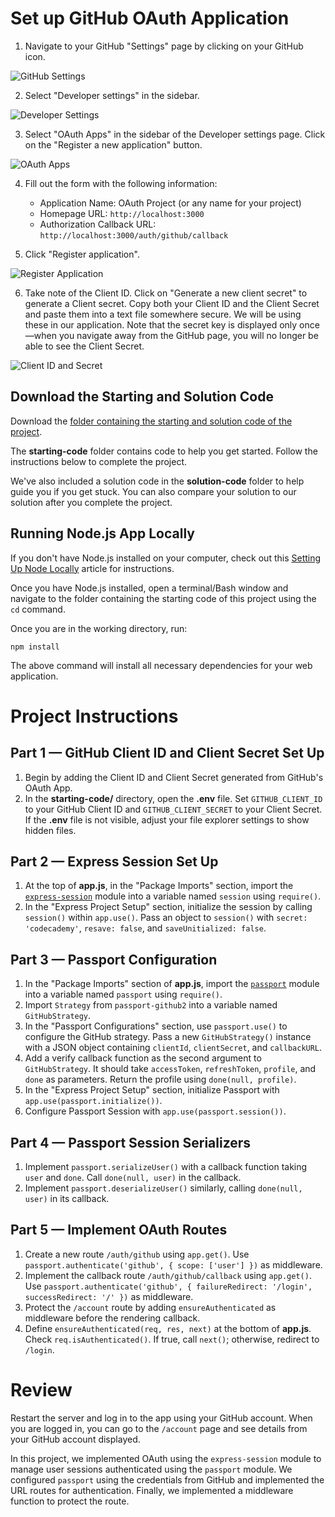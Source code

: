 # Set up GitHub OAuth Application

1. Navigate to your GitHub "Settings" page by clicking on your GitHub icon.

![GitHub Settings](image_url_1)

2. Select "Developer settings" in the sidebar.

![Developer Settings](image_url_2)

3. Select "OAuth Apps" in the sidebar of the Developer settings page. Click on the "Register a new application" button.

![OAuth Apps](image_url_3)

4. Fill out the form with the following information:
   - Application Name: OAuth Project (or any name for your project)
   - Homepage URL: `http://localhost:3000`
   - Authorization Callback URL: `http://localhost:3000/auth/github/callback`

5. Click "Register application".

![Register Application](image_url_4)

6. Take note of the Client ID. Click on "Generate a new client secret" to generate a Client secret. Copy both your Client ID and the Client Secret and paste them into a text file somewhere secure. We will be using these in our application. Note that the secret key is displayed only once—when you navigate away from the GitHub page, you will no longer be able to see the Client Secret.

![Client ID and Secret](image_url_5)

## Download the Starting and Solution Code

Download the [folder containing the starting and solution code of the project](https://static-assets.codecademy.com/content/paths/web-security/oauth2/github-oauth-app.zip).

The **starting-code** folder contains code to help you get started. Follow the instructions below to complete the project.

We've also included a solution code in the **solution-code** folder to help guide you if you get stuck. You can also compare your solution to our solution after you complete the project.

## Running Node.js App Locally

If you don't have Node.js installed on your computer, check out this [Setting Up Node Locally](https://www.codecademy.com/articles/setting-up-node-locally) article for instructions.

Once you have Node.js installed, open a terminal/Bash window and navigate to the folder containing the starting code of this project using the `cd` command. 

Once you are in the working directory, run:

```
npm install
```

The above command will install all necessary dependencies for your web application.

# Project Instructions

## Part 1 — GitHub Client ID and Client Secret Set Up

1. Begin by adding the Client ID and Client Secret generated from GitHub's OAuth App.
2. In the **starting-code/** directory, open the **.env** file. Set `GITHUB_CLIENT_ID` to your GitHub Client ID and `GITHUB_CLIENT_SECRET` to your Client Secret. If the **.env** file is not visible, adjust your file explorer settings to show hidden files.

## Part 2 — Express Session Set Up

1. At the top of **app.js**, in the "Package Imports" section, import the [`express-session`](https://github.com/expressjs/session) module into a variable named `session` using `require()`.
2. In the "Express Project Setup" section, initialize the session by calling `session()` within `app.use()`. Pass an object to `session()` with `secret: 'codecademy'`, `resave: false`, and `saveUnitialized: false`.

## Part 3 — Passport Configuration

1. In the "Package Imports" section of **app.js**, import the [`passport`](http://www.passportjs.org/) module into a variable named `passport` using `require()`.
2. Import `Strategy` from `passport-github2` into a variable named `GitHubStrategy`.
3. In the "Passport Configurations" section, use `passport.use()` to configure the GitHub strategy. Pass a new `GitHubStrategy()` instance with a JSON object containing `clientId`, `clientSecret`, and `callbackURL`.
4. Add a verify callback function as the second argument to `GitHubStrategy`. It should take `accessToken`, `refreshToken`, `profile`, and `done` as parameters. Return the profile using `done(null, profile)`.
5. In the "Express Project Setup" section, initialize Passport with `app.use(passport.initialize())`.
6. Configure Passport Session with `app.use(passport.session())`.

## Part 4 — Passport Session Serializers

1. Implement `passport.serializeUser()` with a callback function taking `user` and `done`. Call `done(null, user)` in the callback.
2. Implement `passport.deserializeUser()` similarly, calling `done(null, user)` in its callback.

## Part 5 — Implement OAuth Routes

1. Create a new route `/auth/github` using `app.get()`. Use `passport.authenticate('github', { scope: ['user'] })` as middleware.
2. Implement the callback route `/auth/github/callback` using `app.get()`. Use `passport.authenticate('github', { failureRedirect: '/login', successRedirect: '/' })` as middleware.
3. Protect the `/account` route by adding `ensureAuthenticated` as middleware before the rendering callback.
4. Define `ensureAuthenticated(req, res, next)` at the bottom of **app.js**. Check `req.isAuthenticated()`. If true, call `next()`; otherwise, redirect to `/login`.

# Review

Restart the server and log in to the app using your GitHub account. When you are logged in, you can go to the `/account` page and see details from your GitHub account displayed.

In this project, we implemented OAuth using the `express-session` module to manage user sessions authenticated using the `passport` module. We configured `passport` using the credentials from GitHub and implemented the URL routes for authentication. Finally, we implemented a middleware function to protect the route.